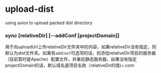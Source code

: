 # upload-dist
using axios to upload packed dist directory

### sync <uploadUrl> [relativeDir] [--addConf [projectDomain]]
  用于向uploadUrl上传relativeDir文件夹中的内容，如果relativeDir没有指定，则默认为dist文件夹。如果有`addConf`可选项的话，则添加relativeDir项目的服务器（目前暂时是Apache）配置文件，并重启静态服务器。如果没有指定projectDomain的话，默认域名是项目名称（relativeDir的值)+.com
